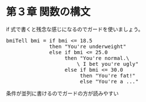 第３章 関数の構文
================

if 式で書くと残念な感じになるのでガードを使いましょう。

<pre class="brush: hs">
bmiTell bmi = if bmi <= 18.5
              then "You're underweight"
              else if bmi <= 25.0
                   then "You're normal.\
                       \ I bet you're ugly"
                   else if bmi <= 30.0
                        then "You're fat!"
                        else "You're a ..."
</pre>

条件が並列に書けるのでガードの方が読みやすい
